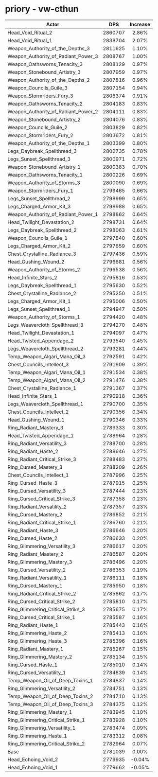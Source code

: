 # priory - vw-cthun
| Actor | DPS | Increase |
|---|:---:|:---:|
|Head_Void_Ritual_2|2860707|2.86%|
|Head_Void_Ritual_1|2838704|2.07%|
|Weapon_Authority_of_the_Depths_3|2811625|1.10%|
|Weapon_Authority_of_Radiant_Power_3|2808767|1.00%|
|Weapon_Oathsworns_Tenacity_3|2808129|0.97%|
|Weapon_Stonebound_Artistry_3|2807959|0.97%|
|Weapon_Authority_of_the_Depths_2|2807816|0.96%|
|Weapon_Councils_Guile_3|2807154|0.94%|
|Weapon_Stormriders_Fury_3|2806374|0.91%|
|Weapon_Oathsworns_Tenacity_2|2804183|0.83%|
|Weapon_Authority_of_Radiant_Power_2|2804111|0.83%|
|Weapon_Stonebound_Artistry_2|2804076|0.83%|
|Weapon_Councils_Guile_2|2803829|0.82%|
|Weapon_Stormriders_Fury_2|2803672|0.81%|
|Weapon_Authority_of_the_Depths_1|2803399|0.80%|
|Legs_Daybreak_Spellthread_3|2802735|0.78%|
|Legs_Sunset_Spellthread_3|2800971|0.72%|
|Weapon_Stonebound_Artistry_1|2800383|0.70%|
|Weapon_Oathsworns_Tenacity_1|2800226|0.69%|
|Weapon_Authority_of_Storms_3|2800090|0.69%|
|Weapon_Stormriders_Fury_1|2799465|0.66%|
|Legs_Sunset_Spellthread_2|2798999|0.65%|
|Legs_Charged_Armor_Kit_3|2798988|0.65%|
|Weapon_Authority_of_Radiant_Power_1|2798862|0.64%|
|Head_Twilight_Devastation_2|2798731|0.64%|
|Legs_Daybreak_Spellthread_2|2798063|0.61%|
|Weapon_Councils_Guile_1|2797840|0.60%|
|Legs_Charged_Armor_Kit_2|2797659|0.60%|
|Chest_Crystalline_Radiance_3|2797436|0.59%|
|Head_Gushing_Wound_2|2796681|0.56%|
|Weapon_Authority_of_Storms_2|2796538|0.56%|
|Head_Infinite_Stars_2|2795816|0.53%|
|Legs_Daybreak_Spellthread_1|2795630|0.52%|
|Chest_Crystalline_Radiance_2|2795250|0.51%|
|Legs_Charged_Armor_Kit_1|2795006|0.50%|
|Legs_Sunset_Spellthread_1|2794947|0.50%|
|Weapon_Authority_of_Storms_1|2794420|0.48%|
|Legs_Weavercloth_Spellthread_3|2794270|0.48%|
|Head_Twilight_Devastation_1|2794097|0.47%|
|Head_Twisted_Appendage_2|2793540|0.45%|
|Legs_Weavercloth_Spellthread_2|2793281|0.44%|
|Temp_Weapon_Algari_Mana_Oil_3|2792591|0.42%|
|Chest_Councils_Intellect_3|2791909|0.39%|
|Temp_Weapon_Algari_Mana_Oil_1|2791534|0.38%|
|Temp_Weapon_Algari_Mana_Oil_2|2791476|0.38%|
|Chest_Crystalline_Radiance_1|2791367|0.37%|
|Head_Infinite_Stars_1|2790918|0.36%|
|Legs_Weavercloth_Spellthread_1|2790700|0.35%|
|Chest_Councils_Intellect_2|2790356|0.34%|
|Head_Gushing_Wound_1|2790346|0.33%|
|Ring_Radiant_Mastery_3|2789333|0.30%|
|Head_Twisted_Appendage_1|2788964|0.28%|
|Ring_Radiant_Versatility_3|2788700|0.28%|
|Ring_Radiant_Haste_2|2788646|0.27%|
|Ring_Radiant_Critical_Strike_3|2788483|0.27%|
|Ring_Cursed_Mastery_3|2788209|0.26%|
|Chest_Councils_Intellect_1|2787996|0.25%|
|Ring_Cursed_Haste_3|2787915|0.25%|
|Ring_Cursed_Versatility_3|2787444|0.23%|
|Ring_Cursed_Critical_Strike_3|2787358|0.23%|
|Ring_Radiant_Versatility_2|2787357|0.23%|
|Ring_Cursed_Mastery_2|2786852|0.21%|
|Ring_Radiant_Critical_Strike_1|2786760|0.21%|
|Ring_Radiant_Haste_3|2786646|0.20%|
|Ring_Cursed_Haste_2|2786633|0.20%|
|Ring_Glimmering_Versatility_3|2786617|0.20%|
|Ring_Radiant_Mastery_2|2786587|0.20%|
|Ring_Glimmering_Mastery_3|2786496|0.20%|
|Ring_Cursed_Versatility_2|2786353|0.19%|
|Ring_Radiant_Versatility_1|2786111|0.18%|
|Ring_Cursed_Mastery_1|2785950|0.18%|
|Ring_Radiant_Critical_Strike_2|2785862|0.17%|
|Ring_Cursed_Critical_Strike_2|2785810|0.17%|
|Ring_Glimmering_Critical_Strike_3|2785675|0.17%|
|Ring_Cursed_Critical_Strike_1|2785587|0.16%|
|Ring_Radiant_Haste_1|2785443|0.16%|
|Ring_Glimmering_Haste_2|2785413|0.16%|
|Ring_Glimmering_Haste_3|2785396|0.16%|
|Ring_Radiant_Mastery_1|2785267|0.15%|
|Ring_Glimmering_Mastery_2|2785134|0.15%|
|Ring_Cursed_Haste_1|2785010|0.14%|
|Ring_Cursed_Versatility_1|2784839|0.14%|
|Temp_Weapon_Oil_of_Deep_Toxins_1|2784837|0.14%|
|Ring_Glimmering_Versatility_2|2784751|0.13%|
|Temp_Weapon_Oil_of_Deep_Toxins_2|2784710|0.13%|
|Temp_Weapon_Oil_of_Deep_Toxins_3|2784375|0.12%|
|Ring_Glimmering_Mastery_1|2783945|0.10%|
|Ring_Glimmering_Critical_Strike_1|2783928|0.10%|
|Ring_Glimmering_Versatility_1|2783474|0.09%|
|Ring_Glimmering_Haste_1|2783312|0.08%|
|Ring_Glimmering_Critical_Strike_2|2782964|0.07%|
|Base|2781039|0.00%|
|Head_Echoing_Void_2|2779935|-0.04%|
|Head_Echoing_Void_1|2779662|-0.05%|
